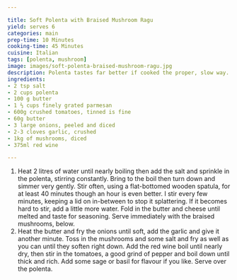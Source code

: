 ```yaml
---

title: Soft Polenta with Braised Mushroom Ragu
yield: serves 6
categories: main
prep-time: 10 Minutes
cooking-time: 45 Minutes
cuisine: Italian
tags: [polenta, mushroom]
image: images/soft-polenta-braised-mushroom-ragu.jpg
description: Polenta tastes far better if cooked the proper, slow way. Use as an accompaniment to a ragu of some kind, like osso buco or the mushrooms below.
ingredients:
- 2 tsp salt
- 2 cups polenta
- 100 g butter
- 1 ⅔ cups finely grated parmesan
- 600g crushed tomatoes, tinned is fine
- 60g butter
- 3 large onions, peeled and diced
- 2-3 cloves garlic, crushed
- 1kg of mushrooms, diced
- 375ml red wine

---
```




1. Heat 2 litres of water until nearly boiling then add the salt and sprinkle in the polenta, stirring constantly. Bring to the boil then turn down and simmer very gently. Stir often, using a flat-bottomed wooden spatula, for at least 40 minutes though an hour is even better. I stir every few minutes, keeping a lid on in-between to stop it splattering. If it becomes hard to stir, add a little more water. Fold in the butter and cheese until melted and taste for seasoning. Serve immediately with the braised mushrooms, below.
2. Heat the butter and fry the onions until soft, add the garlic and give it another minute. Toss in the mushrooms and some salt and fry as well as you can until they soften right down. Add the red wine boil until nearly dry, then stir in the tomatoes, a good grind of pepper and boil down until thick and rich. Add some sage or basil for flavour if you like. Serve over the polenta.
